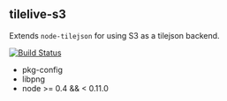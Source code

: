 tilelive-s3
-----------
Extends `node-tilejson` for using S3 as a tilejson backend.

[![Build Status](https://secure.travis-ci.org/mapbox/tilelive-s3.png)](http://travis-ci.org/mapbox/tilelive-s3)

 - pkg-config
 - libpng
 - node >= 0.4 && < 0.11.0
